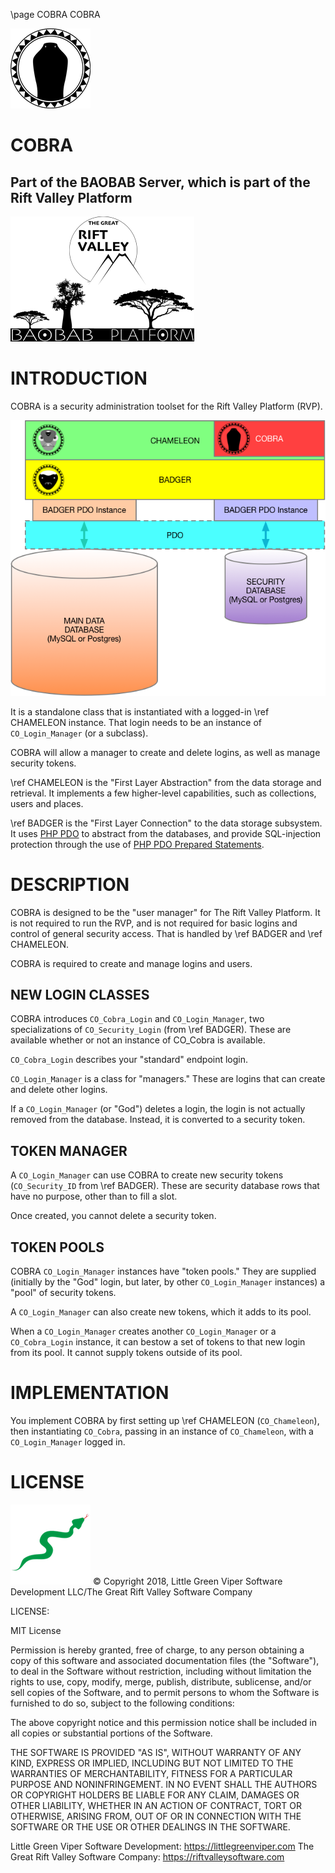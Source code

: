 \page COBRA COBRA

![COBRA](images/COBRA.png)

COBRA
======

Part of the BAOBAB Server, which is part of the Rift Valley Platform
--------------------------------------------------------------------
![BAOBAB Server and The Rift Valley Platform](images/BothLogos.png)

INTRODUCTION
============
COBRA is a security administration toolset for the Rift Valley Platform (RVP).

![COBRA](images/COBRALayers.png)

It is a standalone class that is instantiated with a logged-in \ref CHAMELEON instance. That login needs to be an instance of `CO_Login_Manager` (or a subclass).

COBRA will allow a manager to create and delete logins, as well as manage security tokens.

\ref CHAMELEON is the "First Layer Abstraction" from the data storage and retrieval. It implements a few higher-level capabilities, such as collections, users and places.

\ref BADGER is the "First Layer Connection" to the data storage subsystem. It uses [PHP PDO](http://php.net/manual/en/book.pdo.php) to abstract from the databases, and provide SQL-injection protection through the use of [PHP PDO Prepared Statements](http://php.net/manual/en/pdo.prepared-statements.php).

DESCRIPTION
===========

COBRA is designed to be the "user manager" for The Rift Valley Platform. It is not required to run the RVP, and is not required for basic logins and control of general security access. That is handled by \ref BADGER and \ref CHAMELEON.

COBRA is required to create and manage logins and users.

NEW LOGIN CLASSES
-----------------

COBRA introduces `CO_Cobra_Login` and `CO_Login_Manager`, two specializations of `CO_Security_Login` (from \ref BADGER). These are available whether or not an instance of CO_Cobra is available.

`CO_Cobra_Login` describes your "standard" endpoint login.

`CO_Login_Manager` is a class for "managers." These are logins that can create and delete other logins.

If a `CO_Login_Manager` (or "God") deletes a login, the login is not actually removed from the database. Instead, it is converted to a security token.

TOKEN MANAGER
-------------

A `CO_Login_Manager` can use COBRA to create new security tokens (`CO_Security_ID` from \ref BADGER). These are security database rows that have no purpose, other than to fill a slot.

Once created, you cannot delete a security token.

TOKEN POOLS
-----------

COBRA `CO_Login_Manager` instances have "token pools." They are supplied (initially by the "God" login, but later, by other `CO_Login_Manager` instances) a "pool" of security tokens.

A `CO_Login_Manager` can also create new tokens, which it adds to its pool.

When a `CO_Login_Manager` creates another `CO_Login_Manager` or a `CO_Cobra_Login` instance, it can bestow a set of tokens to that new login from its pool. It cannot supply tokens outside of its pool.

IMPLEMENTATION
==============

You implement COBRA by first setting up \ref CHAMELEON (`CO_Chameleon`), then instantiating `CO_Cobra`, passing in an instance of `CO_Chameleon`, with a `CO_Login_Manager` logged in.

LICENSE
=======

![Little Green Viper Software Development LLC](images/viper.png)
© Copyright 2018, Little Green Viper Software Development LLC/The Great Rift Valley Software Company

LICENSE:

MIT License

Permission is hereby granted, free of charge, to any person obtaining a copy of this software and associated documentation
files (the "Software"), to deal in the Software without restriction, including without limitation the rights to use, copy,
modify, merge, publish, distribute, sublicense, and/or sell copies of the Software, and to permit persons to whom the
Software is furnished to do so, subject to the following conditions:

The above copyright notice and this permission notice shall be included in all copies or substantial portions of the Software.

THE SOFTWARE IS PROVIDED "AS IS", WITHOUT WARRANTY OF ANY KIND, EXPRESS OR IMPLIED, INCLUDING BUT NOT LIMITED TO THE WARRANTIES
OF MERCHANTABILITY, FITNESS FOR A PARTICULAR PURPOSE AND NONINFRINGEMENT.
IN NO EVENT SHALL THE AUTHORS OR COPYRIGHT HOLDERS BE LIABLE FOR ANY CLAIM, DAMAGES OR OTHER LIABILITY, WHETHER IN AN ACTION OF
CONTRACT, TORT OR OTHERWISE, ARISING FROM, OUT OF OR IN CONNECTION WITH THE SOFTWARE OR THE USE OR OTHER DEALINGS IN THE SOFTWARE.

Little Green Viper Software Development: https://littlegreenviper.com
The Great Rift Valley Software Company: https://riftvalleysoftware.com
